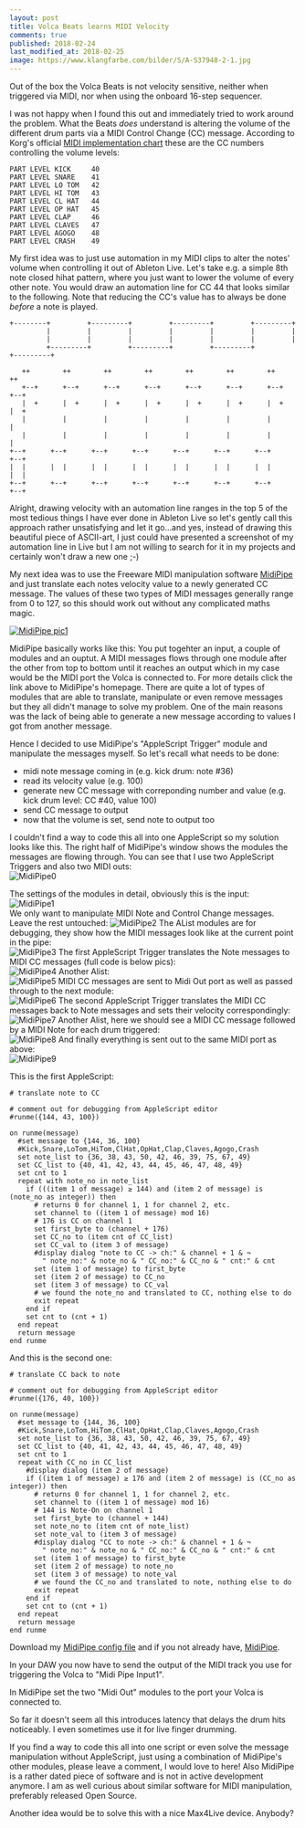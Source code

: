 ```yaml
---
layout: post
title: Volca Beats learns MIDI Velocity
comments: true
published: 2018-02-24
last_modified_at: 2018-02-25
image: https://www.klangfarbe.com/bilder/S/A-S37948-2-1.jpg
---
```


Out of the box the Volca Beats is not velocity sensitive, neither when triggered via MIDI, nor when using the onboard 16-step sequencer. 

I was not happy when I found this out and immediately tried to work around the problem. What the Beats _does_ understand is altering the volume of the different drum parts via a MIDI Control Change (CC) message. According to Korg&#39;s official [MIDI implementation chart](http://i.korg.com/uploads/Support/USA_volcabeats_MIDI_Chart_E.pdf) these are the CC numbers controlling the volume levels:

~~~ applescript
PART LEVEL KICK     40
PART LEVEL SNARE    41
PART LEVEL LO TOM   42
PART LEVEL HI TOM   43
PART LEVEL CL HAT   44
PART LEVEL OP HAT   45
PART LEVEL CLAP     46
PART LEVEL CLAVES   47
PART LEVEL AGOGO    48
PART LEVEL CRASH    49
~~~

My first idea was to just use automation in my MIDI clips to alter the notes&#39; volume when controlling it out of Ableton Live. Let&#39;s take e.g. a simple 8th note closed hihat pattern, where you just want to lower the volume of every other note. You would draw an automation line for CC 44 that looks similar to the following. Note that reducing the CC's value has to always be done _before_ a note is played.

~~~
+--------+         +---------+         +---------+         +---------+
         |         |         |         |         |         |         |
         |         |         |         |         |         |         |
         +---------+         +---------+         +---------+         +---------+
                                                                             
   ++        ++        ++        ++        ++        ++        ++        ++
   +--+      +--+      +--+      +--+      +--+      +--+      +--+      +--+
   |  +      |  +      |  +      |  +      |  +      |  +      |  +      |  +
   |         |         |         |         |         |         |         |
   |         |         |         |         |         |         |         |
+--+      +--+      +--+      +--+      +--+      +--+      +--+      +--+
|  |      |  |      |  |      |  |      |  |      |  |      |  |      |  |
+--+      +--+      +--+      +--+      +--+      +--+      +--+      +--+
~~~

Alright, drawing velocity with an automation line ranges in the top 5 of the most tedious things I have ever done in Ableton Live so let's gently call this approach rather unsatisfying and let it go...and yes, instead of drawing this beautiful piece of ASCII-art, I just could have presented a screenshot of my automation line in Live but I am not willing to search for it in my projects and certainly won't draw a new one ;-)

My next idea was to use the Freeware MIDI manipulation software [MidiPipe](http://www.subtlesoft.square7.net/MidiPipe.html) and just translate each notes velocity value to a newly generated CC message. The values of these two types of MIDI messages generally range from 0 to 127, so this should work out without any complicated maths magic.

[![MidiPipe pic1](http://www.subtlesoft.square7.net/MidiPipe_files/shapeimage_1.png)](http://www.subtlesoft.square7.net)

MidiPipe basically works like this: You put togehter an input, a couple of modules and an ouptut. A MIDI messages flows through one module after the other from top to bottom until it reaches an output which in my case would be the MIDI port the Volca is connected to. For more details click the link above to MidiPipe's homepage. There are quite a lot of types of modules that are able to translate, manipulate or even remove messages but they all didn't manage to solve my problem. One of the main reasons was the lack of being able to generate a new message according to values I got from another message.

Hence I decided to use MidiPipe's "AppleScript Trigger" module and manipulate the messages myself. So let's recall what needs to be done:

  * midi note message coming in (e.g. kick drum: note #36)
  * read its velocity value (e.g. 100)
  * generate new CC message with correponding number and value (e.g. kick drum level: CC #40, value 100)
  * send CC message to output
  * now that the volume is set, send note to output too

I couldn't find a way to code this all into one AppleScript so my solution looks like this. The right half of MidiPipe's window shows the modules the messages are flowing through. You can see that I use two AppleScript Triggers and also two MIDI outs:<br>
![MidiPipe0 ](/images/2017-8-29_volca-beats-velocity/MidiPipe0.png)

The settings of the modules in detail, obviously this is the input:<br>
![MidiPipe1 ](/images/2017-8-29_volca-beats-velocity/MidiPipe1.png)<br>
We only want to manipulate MIDI Note and Control Change messages. Leave the rest untouched:
![MidiPipe2 ](/images/2017-8-29_volca-beats-velocity/MidiPipe2.png)
The AList modules are for debugging, they show how the MIDI messages look like at the current point in the pipe:<br>
![MidiPipe3 ](/images/2017-8-29_volca-beats-velocity/MidiPipe3.png)
The first AppleScript Trigger translates the Note messages to MIDI CC messages (full code is below pics):<br>
![MidiPipe4 ](/images/2017-8-29_volca-beats-velocity/MidiPipe4.png)
Another Alist:<br>
![MidiPipe5 ](/images/2017-8-29_volca-beats-velocity/MidiPipe5.png)
MIDI CC messages are sent to Midi Out port as well as passed through to the next module:<br>
![MidiPipe6 ](/images/2017-8-29_volca-beats-velocity/MidiPipe6.png)
The second AppleScript Trigger translates the MIDI CC messages back to Note messages and sets their velocity correspondingly:<br>
![MidiPipe7 ](/images/2017-8-29_volca-beats-velocity/MidiPipe7.png)
Another Alist, here we should see a MIDI CC message followed by a MIDI Note for each drum triggered:<br>
![MidiPipe8 ](/images/2017-8-29_volca-beats-velocity/MidiPipe8.png)
And finally everything is sent out to the same MIDI port as above:<br>
![MidiPipe9 ](/images/2017-8-29_volca-beats-velocity/MidiPipe9.png)

This is the first AppleScript:

~~~ applescript
# translate note to CC

# comment out for debugging from AppleScript editor
#runme({144, 43, 100})

on runme(message)
  #set message to {144, 36, 100}
  #Kick,Snare,LoTom,HiTom,ClHat,OpHat,Clap,Claves,Agogo,Crash
  set note_list to {36, 38, 43, 50, 42, 46, 39, 75, 67, 49}
  set CC_list to {40, 41, 42, 43, 44, 45, 46, 47, 48, 49}
  set cnt to 1
  repeat with note_no in note_list
    if (((item 1 of message) ≥ 144) and (item 2 of message) is (note_no as integer)) then
      # returns 0 for channel 1, 1 for channel 2, etc.
      set channel to ((item 1 of message) mod 16)
      # 176 is CC on channel 1  
      set first_byte to (channel + 176)
      set CC_no to (item cnt of CC_list)
      set CC_val to (item 3 of message)
      #display dialog "note to CC -> ch:" & channel + 1 & ¬
        " note_no:" & note_no & " CC_no:" & CC_no & " cnt:" & cnt
      set (item 1 of message) to first_byte
      set (item 2 of message) to CC_no
      set (item 3 of message) to CC_val
      # we found the note_no and translated to CC, nothing else to do
      exit repeat
    end if
    set cnt to (cnt + 1)
  end repeat
  return message
end runme
~~~

And this is the second one:

~~~ applescript
# translate CC back to note

# comment out for debugging from AppleScript editor
#runme({176, 40, 100})

on runme(message)
  #set message to {144, 36, 100}
  #Kick,Snare,LoTom,HiTom,ClHat,OpHat,Clap,Claves,Agogo,Crash
  set note_list to {36, 38, 43, 50, 42, 46, 39, 75, 67, 49}
  set CC_list to {40, 41, 42, 43, 44, 45, 46, 47, 48, 49}
  set cnt to 1
  repeat with CC_no in CC_list
    #display dialog (item 2 of message)
    if ((item 1 of message) ≥ 176 and (item 2 of message) is (CC_no as integer)) then
      # returns 0 for channel 1, 1 for channel 2, etc.
      set channel to ((item 1 of message) mod 16)
      # 144 is Note-On on channel 1 
      set first_byte to (channel + 144)
      set note_no to (item cnt of note_list)
      set note_val to (item 3 of message)
      #display dialog "CC to note -> ch:" & channel + 1 & ¬
        " note_no:" & note_no & " CC_no:" & CC_no & " cnt:" & cnt
      set (item 1 of message) to first_byte
      set (item 2 of message) to note_no
      set (item 3 of message) to note_val
      # we found the CC_no and translated to note, nothing else to do
      exit repeat
    end if
    set cnt to (cnt + 1)
  end repeat
  return message
end runme
~~~

Download my [MidiPipe config file](https://joj0.github.io/images/2017-8-29_volca-beats-velocity/VlcBts_translate_Velocity_to_CC_v4_ESI_P4.mipi) and if you not already have, [MidiPipe](http://www.subtlesoft.square7.net).

In your DAW you now have to send the output of the MIDI track you use for triggering the Volca to "Midi Pipe Input1".

In MidiPipe set the two "Midi Out" modules to the port your Volca is connected to. 

So far it doesn't seem all this introduces latency that delays the drum hits noticeably. I even sometimes use it for live finger drumming.

If you find a way to code this all into one script or even solve the message manipulation without AppleScript, just using a combination of MidiPipe's other modules, please leave a comment, I would love to here! Also MidiPipe is a rather dated piece of software and is not in active development anymore. I am as well curious about similar software for MIDI manipulation, preferably released Open Source.

Another idea would be to solve this with a nice Max4Live device. Anybody?

